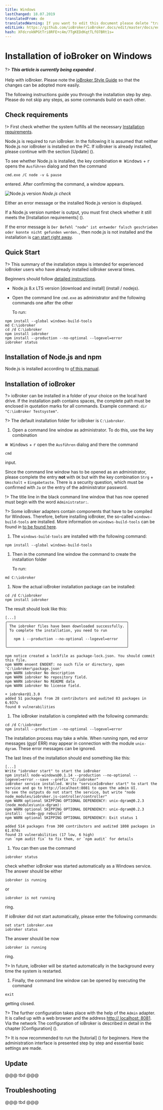 ```yaml
---
title: Windows
lastChanged: 18.07.2019
translatedFrom: de
translatedWarning: If you want to edit this document please delete "translatedFrom" field, elsewise this document will be translated automatically again
editLink: https://github.com/ioBroker/ioBroker.docs/edit/master/docs/en/install/windows.md
hash: XFdcrokNPGtTri8RFE+c4m/7TgKEDdKqtTLfO7BRt1s=
---
```

# Installation of ioBroker on Windows
?> ***This article is currently being expanded*** .<br><br> Help with ioBroker. Please note the [ioBroker Style Guide](community/styleguidedoc) so that the changes can be adopted more easily.

The following instructions guide you through the installation step by step. Please do not skip any steps, as some commands build on each other.

## Check requirements
!> First check whether the system fulfills all the necessary [Installation requirements](install/requirements).

Node.js is required to run ioBroker. In the following it is assumed that neither Node.js nor ioBroker is installed on the PC. If ioBroker is already installed, please continue with the section [Update] ().

To see whether Node.js is installed, the key combination <kbd>⊞ Windows</kbd> + <kbd>r</kbd> opens the `Ausführen` dialog and then the command

```
cmd.exe /C node -v & pause
```

entered. After confirming the command, a window appears.

![Node.js version](../../de/install/media/w02nodecheck.png) *Node.js check*

Either an error message or the installed Node.js version is displayed.

If a Node.js version number is output, you must first check whether it still meets the [Installation requirements] ().

If the error message is `Der Befehl "node" ist entweder falsch geschrieben oder konnte nicht gefunden werden.`, then node.js is not installed and the installation is [can start right away](#nodeinst).

## Quick Start
?> This summary of the installation steps is intended for experienced ioBroker users who have already installed ioBroker several times.

Beginners should follow [detailed instructions](#nodeinst).

* Node.js 8.x LTS version [download and install] (install / nodejs).
* Open the command line `cmd.exe` as administrator and the following commands one after the other

  To run:

```
npm install --global windows-build-tools
md C:\iobroker
cd /d C:\iobroker
npm install iobroker
npm install --production --no-optional --logevel=error
iobroker status
```

<div id="nodeinst"></div>

## Installation of Node.js and npm
Node.js is installed according to [of this manual](install/nodejs).

## Installation of ioBroker
?> ioBroker can be installed in a folder of your choice on the local hard drive. If the installation path contains spaces, the complete path must be enclosed in quotation marks for all commands.
Example command: `dir "C:\ioBroker Testsystem"`.

?> The default installation folder for ioBroker is `C:\iobroker`.

1. Open a command line window as administrator. To do this, use the key combination

<kbd>⊞ Windows</kbd> + <kbd>r</kbd> open the `Ausführen` dialog and there the command

```
cmd
```

   input.

Since the command line window has to be opened as an administrator, please complete the entry **not** with `OK` but with the key combination `Strg` + `Umschalt` + `Eingabetaste`. There is a security question, which must be confirmed with `Ja` or the entry of the administrator password.

!> The title line in the black command line window that has now opened must begin with the word `Administrator:`.

?> Some ioBroker adapters contain components that have to be compiled for Windows. Therefore, before installing ioBroker, the so-called `windows-build-tools` are installed. More information on `windows-build-tools` can be found in [to be found here](https://github.com/felixrieseberg/windows-build-tools).

1. The `windows-build-tools` are installed with the following command:

```
npm install --global windows-build-tools
```

1. Then in the command line window the command to create the installation folder

   To run:

```
md C:\iobroker
```

1. Now the actual ioBroker installation package can be installed:

```
cd /d C:\iobroker
npm install iobroker
```

   The result should look like this:

```
[...]
╭───────────────────────────────────────────────────────╮
│ The iobroker files have been downloaded successfully. │
│ To complete the installation, you need to run         │
│                                                       │
│   npm i --production --no-optional --logevel=error    │
│                                                       │
╰───────────────────────────────────────────────────────╯

npm notice created a lockfile as package-lock.json. You should commit this file.
npm WARN enoent ENOENT: no such file or directory, open 'C:\iobroker\package.json'
npm WARN iobroker No description
npm WARN iobroker No repository field.
npm WARN iobroker No README data
npm WARN iobroker No license field.

+ iobroker@1.3.0
added 51 packages from 28 contributors and audited 83 packages in 6.937s
found 0 vulnerabilities
```

1. The ioBroker installation is completed with the following commands:

```
cd /d C:\iobroker
npm install --production --no-optional --logevel=error
```

The installation process may take a while. When running npm, red error messages (gyp! ERR) may appear in connection with the module `unix-dgram`. These error messages can be ignored.

   The last lines of the installation should end something like this:

```
[...]
Write "iobroker start" to start the ioBroker
npm install node-windows@0.1.14 --production --no-optional --logevel=error --save --prefix "C:/iobroker"
ioBroker service installed. Write "serviceIoBroker start" to start the service and go to http://localhost:8081 to open the admin UI.
To see the outputs do not start the service, but write "node node_modules/iobroker.js-controller/controller"
npm WARN optional SKIPPING OPTIONAL DEPENDENCY: unix-dgram@0.2.3 (node_modules\unix-dgram):
npm WARN optional SKIPPING OPTIONAL DEPENDENCY: unix-dgram@0.2.3 install: `node-gyp rebuild`
npm WARN optional SKIPPING OPTIONAL DEPENDENCY: Exit status 1

added 514 packages from 300 contributors and audited 1808 packages in 61.874s
found 23 vulnerabilities (17 low, 6 high)
run `npm audit fix` to fix them, or `npm audit` for details
```

1. You can then use the command

```
iobroker status
```

check whether ioBroker was started automatically as a Windows service.
The answer should be either

```
iobroker is running
```

   or

```
iobroker is not running
```

   ring.

   If ioBroker did not start automatically, please enter the following commands:

```
net start iobroker.exe
iobroker status
```

   The answer should be now

```
iobroker is running
```

   ring.

?> In future, ioBroker will be started automatically in the background every time the system is restarted.

1. Finally, the command line window can be opened by executing the command

```
exit
```

   getting closed.

?> The further configuration takes place with the help of the `Admin` adapter. It is called up with a web browser and the address [http:// localhost: 8081](http://localhost:8081). Via the network The configuration of ioBroker is described in detail in the chapter [Configuration] ().

?> It is now recommended to run the [tutorial] () for beginners. Here the administration interface is presented step by step and essential basic settings are made.

## Update
@@@ tbd @@@

## Troubleshooting
@@@ tbd @@@